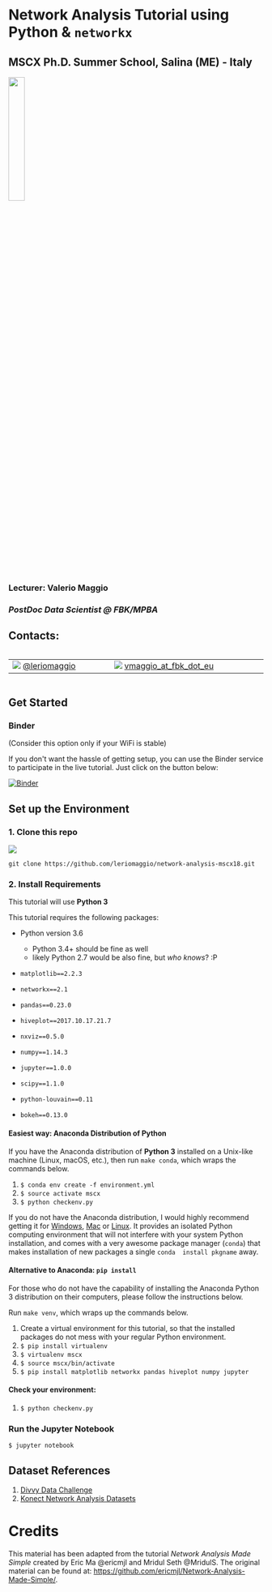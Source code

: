 # Network Analysis Tutorial using Python & `networkx`

## MSCX Ph.D. Summer School, Salina (ME) - Italy

<img src="images/mscx_logo.png" width="25%" >

### Lecturer: Valerio Maggio

### _PostDoc Data Scientist @ FBK/MPBA_

## Contacts:

<table style="border: 0px; display: inline-table">
    <tbody>
        <tr style="border: 0px;">
            <td style="border: 0px;">
                <img src="images/twitter_small.png" style="display: inline-block;" /> 
                <a href="http://twitter.com/leriomaggio" target="_blank">@leriomaggio</a>
            </td>
            <td style="border: 0px;">
                <img src="images/gmail_small.png" style="display: inline-block;" /> 
                <a href="mailto:vmaggio@fbk.eu">vmaggio_at_fbk_dot_eu</a>
            </td>
       </tr>
  </tbody>
</table>


## Get Started

### Binder

(Consider this option only if your WiFi is stable)

If you don't want the hassle of getting setup, you can use the Binder service to participate in the live tutorial. Just click on the button below:

[![Binder](https://mybinder.org/badge.svg)](https://mybinder.org/v2/gh/leriomaggio/network-analysis-mscx18/master)

## Set up the Environment

### 1. Clone this repo

<img src="images/github.jpg" />

```
git clone https://github.com/leriomaggio/network-analysis-mscx18.git
```

### 2. Install Requirements

This tutorial will use **Python 3**

This tutorial requires the following packages:

- Python version 3.6
    - Python 3.4+ should be fine as well
    - likely Python 2.7 would be also fine, but *who knows*? :P

- `matplotlib==2.2.3`
- `networkx==2.1`
- `pandas==0.23.0`
- `hiveplot==2017.10.17.21.7`
- `nxviz==0.5.0`
- `numpy==1.14.3`
- `jupyter==1.0.0`
- `scipy==1.1.0`
- `python-louvain==0.11`
- `bokeh==0.13.0`

#### Easiest way: Anaconda Distribution of Python

If you have the Anaconda distribution of **Python 3** installed on a Unix-like machine (Linux, macOS, etc.), then run `make conda`, which wraps the commands below.

1. `$ conda env create -f environment.yml`
2. `$ source activate mscx`
3. `$ python checkenv.py`

If you do not have the Anaconda distribution, I would highly recommend getting it for 
[Windows][1], [Mac][2] or [Linux][3]. It provides an isolated Python computing environment 
that will not interfere with your system Python installation, and comes with a very 
awesome package manager (`conda`) that makes installation of new packages a single `conda 
install pkgname` away.

#### Alternative to Anaconda: `pip install`

For those who do not have the capability of installing the Anaconda Python 3 distribution on their computers, please follow the instructions below.

Run `make venv`, which wraps up the commands below. 

1. Create a virtual environment for this tutorial, so that the installed packages do not mess with your regular Python environment.
2. `$ pip install virtualenv`
3. `$ virtualenv mscx`
4. `$ source mscx/bin/activate`
5. `$ pip install matplotlib networkx pandas hiveplot numpy jupyter`

#### Check your environment:

1. `$ python checkenv.py`

### Run the Jupyter Notebook

    $ jupyter notebook
    

## Dataset References

1. [Divvy Data Challenge](https://www.divvybikes.com/datachallenge)
1. [Konect Network Analysis Datasets](http://konect.uni-koblenz.de/networks/)

# Credits

This material has been adapted from the tutorial *Network Analysis Made Simple* created by Eric Ma @ericmjl and Mridul Seth @MridulS. 
The original material can be found at: https://github.com/ericmjl/Network-Analysis-Made-Simple/.

[1]: http://repo.continuum.io/archive/Anaconda3-4.0.0-Windows-x86_64.exe
[2]: http://repo.continuum.io/archive/Anaconda3-4.0.0-MacOSX-x86_64.pkg
[3]: http://repo.continuum.io/archive/Anaconda3-4.0.0-Linux-x86_64.sh

    
 
